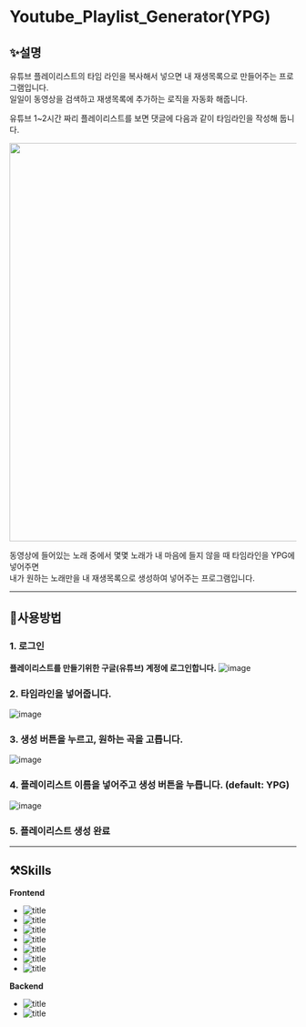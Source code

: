 # Youtube_Playlist_Generator(YPG)

## ✨설명
 유튜브 플레이리스트의 타임 라인을 복사해서 넣으면 내 재생목록으로 만들어주는 프로그램입니다.  
 일일이 동영상을 검색하고 재생목록에 추가하는 로직을 자동화 해줍니다.  
 
 유튜브 1~2시간 짜리 플레이리스트를 보면 댓글에 다음과 같이 타임라인을 작성해 둡니다.  
 
 <img src="https://user-images.githubusercontent.com/49175629/188311318-bd1ef233-7541-4996-94bb-3e072d4e1f7e.png" width="700px"/>
 
 
동영상에 들어있는 노래 중에서 몇몇 노래가 내 마음에 들지 않을 때 타임라인을 YPG에 넣어주면   
내가 원하는 노래만을 내 재생목록으로 생성하여 넣어주는 프로그램입니다.

---
## 🚀사용방법
### 1. 로그인

**플레이리스트를 만들기위한 구글(유튜브) 계정에 로그인합니다.**
![image](https://user-images.githubusercontent.com/49175629/194236604-2888375b-7364-4f7c-bcc8-d568b53ee7fb.png)
### 2. 타임라인을 넣어줍니다.
![image](https://user-images.githubusercontent.com/49175629/194236793-684dffc9-60f6-434c-8e69-a1752c4791a0.png)
### 3. 생성 버튼을 누르고, 원하는 곡을 고릅니다.
![image](https://user-images.githubusercontent.com/49175629/194236937-77abdc72-5e42-46de-a1d9-e81d11dbfe23.png)
### 4. 플레이리스트 이름을 넣어주고 생성 버튼을 누릅니다. (default: YPG)
![image](https://user-images.githubusercontent.com/49175629/194237303-1511d04b-d464-495c-928c-bfd9ef9fdef9.png)
### 5. 플레이리스트 생성 완료

--- 
## ⚒️Skills
**Frontend**

<!--<image src="https://user-images.githubusercontent.com/49175629/184593189-6cc4d800-e659-4ba8-bebe-23d8da244033.png" width="300px"/> -->
- ![title](https://img.shields.io/badge/-ReactJS-61DAFB?&logo=react&logoColor=white)
- ![title](https://img.shields.io/badge/-TypeScript-3178C6?&logo=typescript&logoColor=white)
- ![title](https://img.shields.io/badge/-Emotion-DCA0D7?&logo=emotion&logoColor=white)
- ![title](https://img.shields.io/badge/-MSW-4B32C3?&logo=MSW&logoColor=white)
- ![title](https://img.shields.io/badge/-contextAPI-61DAFB?&logo=react&logoColor=white)
- ![title](https://img.shields.io/badge/-Prettier-1A2B34?&logo=prettier&logoColor=white)
- ![title](https://img.shields.io/badge/-EsLint-4B32C3?&logo=EsLint&logoColor=white)

**Backend**
- ![title](https://img.shields.io/badge/-OAuth2.0-black?&logo=OAuth2.0&logoColor=white)
- ![title](https://img.shields.io/badge/-YouTube_Data_API_v3-FF0000?&logo=YouTube&logoColor=white)

